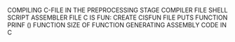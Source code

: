 COMPILING C-FILE IN THE PREPROCESSING STAGE
COMPILER FILE SHELL SCRIPT
ASSEMBLER FILE
C IS FUN: CREATE CISFUN FILE
PUTS FUNCTION
PRINF () FUNCTION
SIZE OF FUNCTION
GENERATING ASSEMBLY CODE IN C
